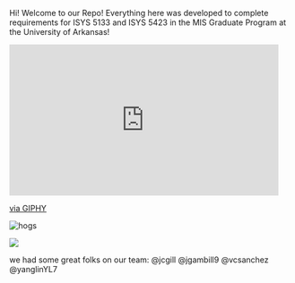 Hi! Welcome to our Repo!
Everything here was developed to complete requirements for ISYS 5133 and ISYS 5423 in the MIS Graduate Program at the University of Arkansas!

<iframe src="https://giphy.com/embed/iQoYwD6Z385pcI0p8t" width="480" height="270" frameBorder="0" class="giphy-embed" allowFullScreen></iframe><p><a href="https://giphy.com/gifs/arkansasrazorbacks-arkansas-razorbacks-iQoYwD6Z385pcI0p8t">via GIPHY</a></p>

![hogs](https://giphy.com/gifs/arkansasrazorbacks-arkansas-razorbacks-iQoYwD6Z385pcI0p8t.gif)

<img src="https://giphy.com/embed/iQoYwD6Z385pcI0p8t/giphy.gif"/>

we had some great folks on our team:
@jcgill
@jgambill9
@vcsanchez
@yanglinYL7